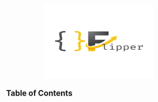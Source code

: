 <p align="center">
<img src="./public/ObjectFlipper.js.png" 
        alt="objectFlipper-logo" 
        width="300" 
        height="200" 
        style="display: block; margin: 0 auto" />
</p>

## Table of Contents
